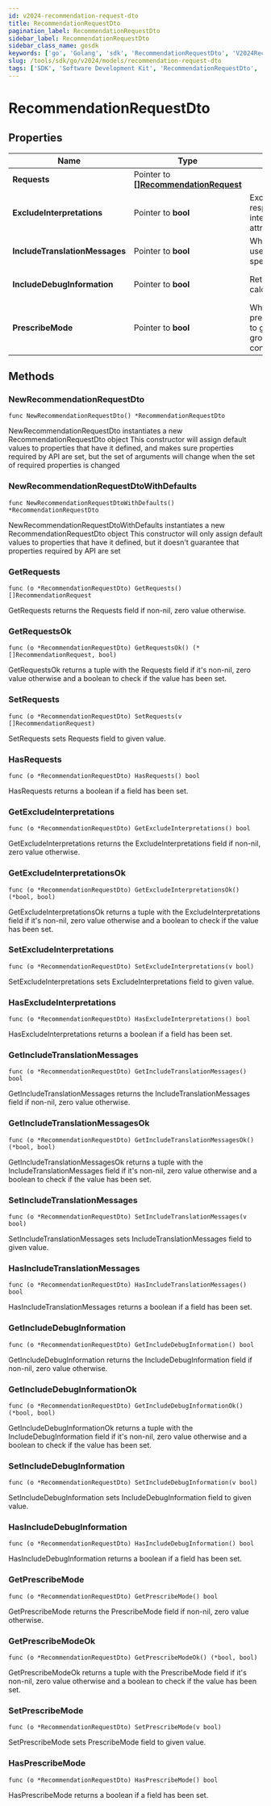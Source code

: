 ```yaml
---
id: v2024-recommendation-request-dto
title: RecommendationRequestDto
pagination_label: RecommendationRequestDto
sidebar_label: RecommendationRequestDto
sidebar_class_name: gosdk
keywords: ['go', 'Golang', 'sdk', 'RecommendationRequestDto', 'V2024RecommendationRequestDto'] 
slug: /tools/sdk/go/v2024/models/recommendation-request-dto
tags: ['SDK', 'Software Development Kit', 'RecommendationRequestDto', 'V2024RecommendationRequestDto']
---
```


# RecommendationRequestDto

## Properties

Name | Type | Description | Notes
------------ | ------------- | ------------- | -------------
**Requests** | Pointer to [**[]RecommendationRequest**](recommendation-request) |  | [optional] 
**ExcludeInterpretations** | Pointer to **bool** | Exclude interpretations in the response if \&quot;true\&quot;. Return interpretations in the response if this attribute is not specified. | [optional] [default to false]
**IncludeTranslationMessages** | Pointer to **bool** | When set to true, the calling system uses the translated messages for the specified language | [optional] [default to false]
**IncludeDebugInformation** | Pointer to **bool** | Returns the recommender calculations if set to true | [optional] [default to false]
**PrescribeMode** | Pointer to **bool** | When set to true, uses prescribedRulesRecommenderConfig to get identity attributes and peer group threshold instead of standard config. | [optional] [default to false]

## Methods

### NewRecommendationRequestDto

`func NewRecommendationRequestDto() *RecommendationRequestDto`

NewRecommendationRequestDto instantiates a new RecommendationRequestDto object
This constructor will assign default values to properties that have it defined,
and makes sure properties required by API are set, but the set of arguments
will change when the set of required properties is changed

### NewRecommendationRequestDtoWithDefaults

`func NewRecommendationRequestDtoWithDefaults() *RecommendationRequestDto`

NewRecommendationRequestDtoWithDefaults instantiates a new RecommendationRequestDto object
This constructor will only assign default values to properties that have it defined,
but it doesn't guarantee that properties required by API are set

### GetRequests

`func (o *RecommendationRequestDto) GetRequests() []RecommendationRequest`

GetRequests returns the Requests field if non-nil, zero value otherwise.

### GetRequestsOk

`func (o *RecommendationRequestDto) GetRequestsOk() (*[]RecommendationRequest, bool)`

GetRequestsOk returns a tuple with the Requests field if it's non-nil, zero value otherwise
and a boolean to check if the value has been set.

### SetRequests

`func (o *RecommendationRequestDto) SetRequests(v []RecommendationRequest)`

SetRequests sets Requests field to given value.

### HasRequests

`func (o *RecommendationRequestDto) HasRequests() bool`

HasRequests returns a boolean if a field has been set.

### GetExcludeInterpretations

`func (o *RecommendationRequestDto) GetExcludeInterpretations() bool`

GetExcludeInterpretations returns the ExcludeInterpretations field if non-nil, zero value otherwise.

### GetExcludeInterpretationsOk

`func (o *RecommendationRequestDto) GetExcludeInterpretationsOk() (*bool, bool)`

GetExcludeInterpretationsOk returns a tuple with the ExcludeInterpretations field if it's non-nil, zero value otherwise
and a boolean to check if the value has been set.

### SetExcludeInterpretations

`func (o *RecommendationRequestDto) SetExcludeInterpretations(v bool)`

SetExcludeInterpretations sets ExcludeInterpretations field to given value.

### HasExcludeInterpretations

`func (o *RecommendationRequestDto) HasExcludeInterpretations() bool`

HasExcludeInterpretations returns a boolean if a field has been set.

### GetIncludeTranslationMessages

`func (o *RecommendationRequestDto) GetIncludeTranslationMessages() bool`

GetIncludeTranslationMessages returns the IncludeTranslationMessages field if non-nil, zero value otherwise.

### GetIncludeTranslationMessagesOk

`func (o *RecommendationRequestDto) GetIncludeTranslationMessagesOk() (*bool, bool)`

GetIncludeTranslationMessagesOk returns a tuple with the IncludeTranslationMessages field if it's non-nil, zero value otherwise
and a boolean to check if the value has been set.

### SetIncludeTranslationMessages

`func (o *RecommendationRequestDto) SetIncludeTranslationMessages(v bool)`

SetIncludeTranslationMessages sets IncludeTranslationMessages field to given value.

### HasIncludeTranslationMessages

`func (o *RecommendationRequestDto) HasIncludeTranslationMessages() bool`

HasIncludeTranslationMessages returns a boolean if a field has been set.

### GetIncludeDebugInformation

`func (o *RecommendationRequestDto) GetIncludeDebugInformation() bool`

GetIncludeDebugInformation returns the IncludeDebugInformation field if non-nil, zero value otherwise.

### GetIncludeDebugInformationOk

`func (o *RecommendationRequestDto) GetIncludeDebugInformationOk() (*bool, bool)`

GetIncludeDebugInformationOk returns a tuple with the IncludeDebugInformation field if it's non-nil, zero value otherwise
and a boolean to check if the value has been set.

### SetIncludeDebugInformation

`func (o *RecommendationRequestDto) SetIncludeDebugInformation(v bool)`

SetIncludeDebugInformation sets IncludeDebugInformation field to given value.

### HasIncludeDebugInformation

`func (o *RecommendationRequestDto) HasIncludeDebugInformation() bool`

HasIncludeDebugInformation returns a boolean if a field has been set.

### GetPrescribeMode

`func (o *RecommendationRequestDto) GetPrescribeMode() bool`

GetPrescribeMode returns the PrescribeMode field if non-nil, zero value otherwise.

### GetPrescribeModeOk

`func (o *RecommendationRequestDto) GetPrescribeModeOk() (*bool, bool)`

GetPrescribeModeOk returns a tuple with the PrescribeMode field if it's non-nil, zero value otherwise
and a boolean to check if the value has been set.

### SetPrescribeMode

`func (o *RecommendationRequestDto) SetPrescribeMode(v bool)`

SetPrescribeMode sets PrescribeMode field to given value.

### HasPrescribeMode

`func (o *RecommendationRequestDto) HasPrescribeMode() bool`

HasPrescribeMode returns a boolean if a field has been set.


